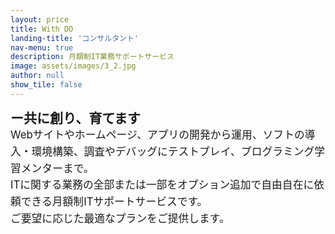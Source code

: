 ```yaml
---
layout: price
title: With DO 
landing-title: 'コンサルタント'
nav-menu: true
description: 月額制IT業務サポートサービス
image: assets/images/3_2.jpg
author: null
show_tile: false
---
```

<span style="font-weight:bold;font-size:1.5em;margin-bottom:40px;">ー共に創り、育てます</span><br>
<span style="font-weight:normal;font-size:1.2em;line-height:1.6em;">
Webサイトやホームページ、アプリの開発から運用、ソフトの導入・環境構築、調査やデバッグにテストプレイ、プログラミング学習メンターまで。<br>
ITに関する業務の全部または一部をオプション追加で自由自在に依頼できる月額制ITサポートサービスです。<br>
ご要望に応じた最適なプランをご提供します。<br>
</span><br>
